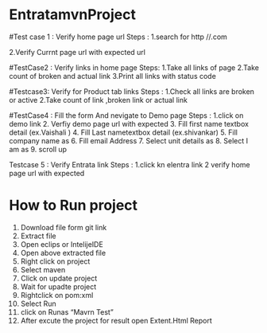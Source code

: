 # EntratamvnProject
#Test case 1 : Verify home page url 
Steps :
1.search for http //.com
 
2.Verify Currnt page url with expected url 

#TestCase2 : Verify links in home page 
Steps: 
1.Take all links of page 
2.Take count of broken and actual link 
3.⁠Print all links with status code 

#Testcase3: Verify for Product tab links 
Steps :
1.Check all links are broken or active
2.Take count of link ,broken link or actual link
 
#TestCase4 : Fill the form And nevigate to Demo page 
Steps :
1.click on demo link
2. Verfiy demo page url with expected 
3. ⁠Fill first name textbox detail (ex.Vaishali )
4. ⁠Fill Last nametextbox detail (ex.shivankar) 
5. ⁠Fill company name as 
6. ⁠Fill email Address 
7. ⁠Select unit details as
8. ⁠Select I am as 
9. ⁠scroll up

Testcase 5 : Verify Entrata link 
Steps :
1.click kn elentra link 
2 verify home page url with expected

# How to Run project 
1. Download file form  git link 
2. ⁠Extract file 
3. ⁠Open eclips or IntelijeIDE 
4. ⁠Open above extracted file  
5. Right click on project 
6. Select maven
7. ⁠Click on update project 
8. ⁠Wait for upadte project 
9. ⁠Rightclick on pom:xml
10. ⁠Select Run 
11. ⁠click on Runas “Mavrn Test”
12. ⁠After excute the project for result open Extent.Html Report
